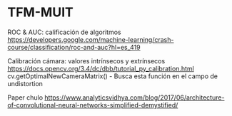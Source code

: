 # TFM-MUIT

ROC & AUC: calificación de algoritmos
https://developers.google.com/machine-learning/crash-course/classification/roc-and-auc?hl=es_419

Calibración cámara: valores intrínsecos y extrínsecos
https://docs.opencv.org/3.4/dc/dbb/tutorial_py_calibration.html
cv.getOptimalNewCameraMatrix() - Busca esta función en el campo de undistortion

Paper chulo
https://www.analyticsvidhya.com/blog/2017/06/architecture-of-convolutional-neural-networks-simplified-demystified/


